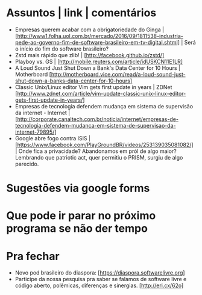 Assuntos | link | comentários
=============================
* Empresas querem acabar com a obrigatoriedade do Ginga | [http://www1.folha.uol.com.br/mercado/2016/09/1811538-industria-pede-ao-governo-fim-de-software-brasileiro-em-tv-digital.shtml] | Será o início do fim do software brasileiro?
* Zstd mais rápido que zlib! | [http://facebook.github.io/zstd/]
* Playboy vs. GS | [http://mobile.reuters.com/article/idUSKCN11E1LR]
* A Loud Sound Just Shut Down a Bank's Data Center for 10 Hours | Motherboard
[http://motherboard.vice.com/read/a-loud-sound-just-shut-down-a-banks-data-center-for-10-hours]
* Classic Unix/Linux editor Vim gets first update in years | ZDNet
[http://www.zdnet.com/article/vim-update-classic-unix-linux-editor-gets-first-update-in-years/]
* Empresas de tecnologia defendem mudança em sistema de supervisão da internet - Internet | [http://corporate.canaltech.com.br/noticia/internet/empresas-de-tecnologia-defendem-mudanca-em-sistema-de-supervisao-da-internet-79895/]
* Google abre fogo contra ISIS | [https://www.facebook.com/PlayGroundBR/videos/253139035081082/] | Onde fica a privacidade?  Abandonamos em pról de algo maior?  Lembrando que patriotic act, quer permitiu o PRISM, surgiu de algo parecido.


Sugestões via google forms
==========================



Que pode ir parar no próximo programa se não der tempo
=======================================================

Pra fechar
==========
* Novo pod brasileiro do diaspora: [https://diaspora.softwarelivre.org]
* Participe da nossa pesquisa pra saber se falamos de software livre e código aberto, polêmicas, diferenças e sinergias.  [http://eri.cx/62o]
